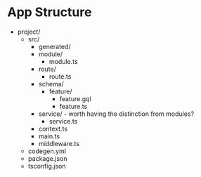 # App Structure

- project/
  - src/
    - generated/
    - module/
      - module.ts
    - route/
      - route.ts
    - schema/
      - feature/
        - feature.gql
        - feature.ts
    - service/ - worth having the distinction from modules?
      - service.ts
    - context.ts
    - main.ts
    - middleware.ts
  - codegen.yml
  - package.json
  - tsconfig.json
